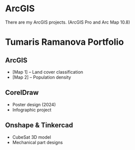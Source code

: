 # ArcGIS
There are my ArcGIS projects. (ArcGIS Pro and Arc Map 10.8)
# Tumaris Ramanova Portfolio

## ArcGIS
- [Map 1] – Land cover classification  
- [Map 2] – Population density  

## CorelDraw
- Poster design (2024)  
- Infographic project  

## Onshape & Tinkercad
- CubeSat 3D model  
- Mechanical part designs  
